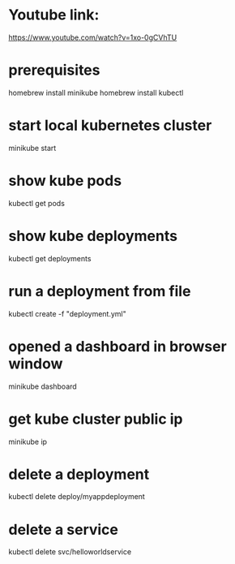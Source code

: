 # Youtube link: 
https://www.youtube.com/watch?v=1xo-0gCVhTU

# prerequisites
homebrew install minikube
homebrew install kubectl

# start local kubernetes cluster
minikube start

# show kube pods
kubectl get pods

# show kube deployments
kubectl get deployments

# run a deployment from file
kubectl create -f "deployment.yml"

# opened a dashboard in browser window
minikube dashboard 

# get kube cluster public ip
minikube ip

# delete a deployment
kubectl delete deploy/myappdeployment

# delete a service
kubectl delete svc/helloworldservice

